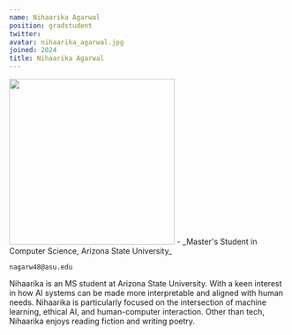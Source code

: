 ```yaml
---
name: Nihaarika Agarwal
position: gradstudent
twitter:
avatar: nihaarika_agarwal.jpg
joined: 2024
title: Nihaarika Agarwal
---
```


<img width="300" src="{{site.baseurl}}/images/people/{{page.avatar}}" data-action="zoom">
- _Master's Student in Computer Science, Arizona State University_
<br>

<i class="fa fa-envelope-o"></i> `nagarw48@asu.edu`

Nihaarika is an MS student at Arizona State University. With a keen interest in how AI systems can be made more interpretable and aligned with human needs. Nihaarika is particularly focused on the intersection of machine learning, ethical AI, and human-computer interaction. Other than tech, Nihaarika enjoys reading fiction and writing poetry. 

